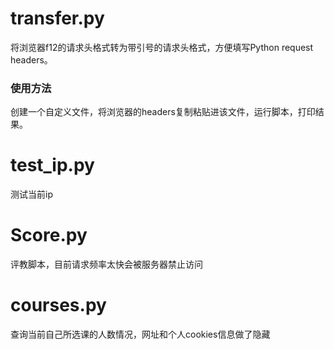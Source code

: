 # transfer.py
将浏览器f12的请求头格式转为带引号的请求头格式，方便填写Python request headers。

### 使用方法
创建一个自定义文件，将浏览器的headers复制粘贴进该文件，运行脚本，打印结果。


# test_ip.py
测试当前ip

# Score.py
评教脚本，目前请求频率太快会被服务器禁止访问

# courses.py
查询当前自己所选课的人数情况，网址和个人cookies信息做了隐藏

